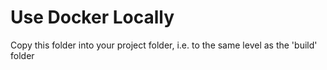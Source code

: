 # Use Docker Locally

Copy this folder into your project folder, i.e. to the same level as the 'build' folder

